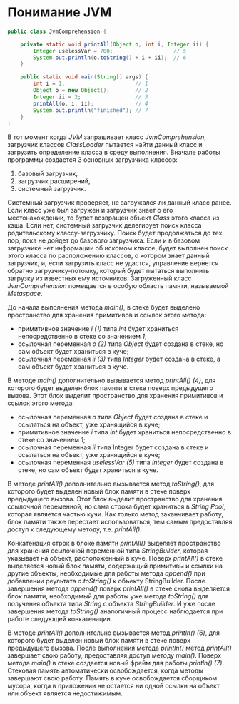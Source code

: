 # Понимание JVM

```java
public class JvmComprehension {

    private static void printAll(Object o, int i, Integer ii) {
        Integer uselessVar = 700;                   // 5
        System.out.println(o.toString() + i + ii);  // 6
    }

    public static void main(String[] args) {
        int i = 1;                      // 1
        Object o = new Object();        // 2
        Integer ii = 2;                 // 3
        printAll(o, i, ii);             // 4
        System.out.println("finished"); // 7
    }
}
```

В тот момент когда _JVM_ запрашивает класс *JvmComprehension*, загрузчик классов _ClassLoader_ пытается найти данный
класс и загрузить определение класса в среду выполнения. Вначале работы программы создается 3 основных загрузчика
классов:

1. базовый загрузчик,
1. загрузчик расширений,
1. системный загрузчик.

Системный загрузчик проверяет, не загружался ли данный класс ранее. Если класс уже был загружен и загрузчик знает о его
местонахождении, то будет возвращен объект _Class_ этого класса из кэша. Если нет, системный загрузчик делегирует поиск
класса родительскому классу-загрузчику. Поиск будет продолжаться до тех пор, пока не дойдет до базового загрузчика. Если
и в базовом загрузчике нет информации об искомом классе, будет выполнен поиск этого класса по расположению классов, о
котором знает данный загрузчик, и, если загрузить класс не удастся, управление вернется обратно загрузчику-потомку,
который будет пытаться выполнить загрузку из известных ему источников. Загруженный класс *JvmComprehension* помещается в
особую область памяти, называемой _Metaspace_.

До начала выполнения метода *main()*, в стеке будет выделено пространство для хранения примитивов и ссылок этого метода:

* примитивное значение _i (1)_ типа _int_ будет храниться непосредственно в стеке со значением _1_;
* ссылочная переменная _o (2)_ типа _Object_ будет создана в стеке, но сам объект будет храниться в куче;
* ссылочная переменная _ii (3)_ типа _Integer_ будет создана в стеке, а сам объект будет храниться в куче.

В методе *main()* дополнительно вызывается метод *printAll() (4)*, для которого будет выделен блок памяти в стеке поверх
предыдущего вызова. Этот блок выделит пространство для хранения примитивов и ссылок этого метода:

* ссылочная переменная _o_ типа _Object_ будет создана в стеке и ссылаться на объект, уже хранящийся в куче;
* примитивное значение _i_ типа _int_ будет храниться непосредственно в стеке со значением _1_;
* ссылочная переменная _ii_ типа Integer будет создана в стеке и ссылаться на объект, уже хранящийся в куче;
* ссылочная переменная _uselessVar (5)_ типа _Integer_ будет создана в стеке, но сам объект будет храниться в куче.

В методе *printAll()* дополнительно вызывается метод *toString()*, для которого будет выделен новый блок памяти в стеке
поверх предыдущего вызова. Этот блок выделит пространство для хранения ссылочной переменной, но сама строка будет
храниться в *String Pool*, которая является частью кучи. Как только метод заканчивает работу, блок памяти также
перестает использоваться, тем самым предоставляя доступ к следующему методу, т.е. *printAll()*.

Конкатенация строк в блоке памяти *printAll()* выделяет пространство для хранения ссылочной переменной типа
*StringBuilder*, которая указывает на объект, расположенный в куче. Поверх *printAll()* в стеке выделяется новый блок
памяти, содержащий примитивы и ссылки на другие объекты, необходимые для работы метода *append()* при добавлении
реультата _o.toString()_ к объекту StringBuilder. После завершения метода *append()* поверх *printAll()* в стеке снова
выделяется блок памяти, необходимый для работы уже метода *toString()* для получения объекта типа *String* с объекта
*StringBuilder*. И уже после завершения метода *toString()* аналогичный процесс наблюдается при работе следующей
конкатенации.

В методе *printAll()* дополнительно вызывается метод *println() (6)*, для которого будет выделен новый блок памяти в
стеке поверх предыдущего вызова. После выполнения метода *println()* метод *printAll()* завершает свою работу,
предоставляя доступ методу *main()*. Поверх метода *main()* в стеке создается новый фрейм для работы *println() (7)*.
Стековая память автоматически освобождается, когда методы завершают свою работу. Память в куче освобождается сборщиком
мусора, когда в приложении не остается ни одной ссылки на объект или объект является недостижимым.
